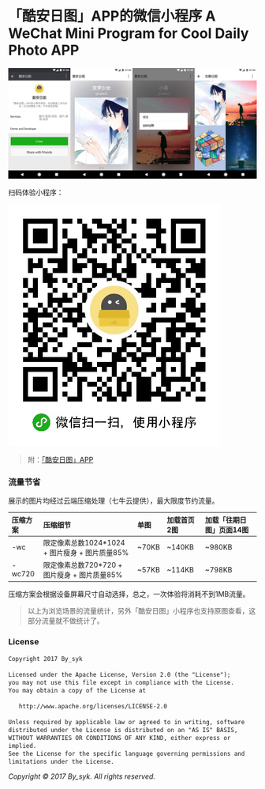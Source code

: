 # 「酷安日图」APP的微信小程序 A WeChat Mini Program for Cool Daily Photo APP


![截图](art/screenshots.png)

扫码体验小程序：

![小程序二维码](art/qrcode.jpg)

> 附：[「酷安日图」APP](http://www.coolapk.com/apk/com.by_syk.cooldp)


### 流量节省

展示的图片均经过云端压缩处理（七牛云提供），最大限度节约流量。

| 压缩方案 | 压缩细节 | 单图 | 加载首页2图 | 加载「往期日图」页面14图 |
| :---- | :---- | :---- | :---- | :---- |
| -wc | 限定像素总数1024*1024 + 图片瘦身 + 图片质量85% | ~70KB | ~140KB | ~980KB |
| -wc720 | 限定像素总数720*720 + 图片瘦身 + 图片质量85% | ~57KB | ~114KB | ~798KB |

压缩方案会根据设备屏幕尺寸自动选择，总之，一次体验将消耗不到1MB流量。

> 以上为浏览场景的流量统计，另外「酷安日图」小程序也支持原图查看，这部分流量就不做统计了。


### License

    Copyright 2017 By_syk

    Licensed under the Apache License, Version 2.0 (the "License");
    you may not use this file except in compliance with the License.
    You may obtain a copy of the License at

       http://www.apache.org/licenses/LICENSE-2.0

    Unless required by applicable law or agreed to in writing, software
    distributed under the License is distributed on an "AS IS" BASIS,
    WITHOUT WARRANTIES OR CONDITIONS OF ANY KIND, either express or implied.
    See the License for the specific language governing permissions and
    limitations under the License.


*Copyright &#169; 2017 By_syk. All rights reserved.*